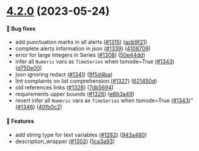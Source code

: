 # [4.2.0](https://github.com/ydataai/ydata-profiling/compare/v4.1.2...v4.2.0) (2023-05-24)


#### 🐛 Bug fixes

* add punctuation marks in all alerts ([#1315](https://github.com/ydataai/ydata-profiling/issues/1315)) ([acb9f21](https://github.com/ydataai/ydata-profiling/commit/acb9f2194df8ce9066ad928c8f210dd2b3089045))
* complete alerts information in json ([#1339](https://github.com/ydataai/ydata-profiling/issues/1339)) ([4108709](https://github.com/ydataai/ydata-profiling/commit/4108709af06e1fe4eb36a698fa7763acc47f7417))
* error for large integers in Series ([#1308](https://github.com/ydataai/ydata-profiling/issues/1308)) ([50e44dd](https://github.com/ydataai/ydata-profiling/commit/50e44dd3c5a2b109f1275d8de27381559971e665))
* infer all `Numeric` vars as `TimeSeries` when tsmode=True ([#1343](https://github.com/ydataai/ydata-profiling/issues/1343)) ([d750e00](https://github.com/ydataai/ydata-profiling/commit/d750e00dd2943fc05d87358923e420a9d22864e6))
* json ignoring redact ([#1341](https://github.com/ydataai/ydata-profiling/issues/1341)) ([9f5d4ba](https://github.com/ydataai/ydata-profiling/commit/9f5d4ba2fdb7207d771c61aba7d5bbdd6805b2a2))
* lint complaints on list comprehension ([#1327](https://github.com/ydataai/ydata-profiling/issues/1327)) ([621450d](https://github.com/ydataai/ydata-profiling/commit/621450d8273bf0b850febd89f0a01368f5228979))
* old references links ([#1328](https://github.com/ydataai/ydata-profiling/issues/1328)) ([7db5694](https://github.com/ydataai/ydata-profiling/commit/7db5694be25e4a1dc0e8b37599d2140e68ce3bb9))
* requirements upper bounds ([#1326](https://github.com/ydataai/ydata-profiling/issues/1326)) ([e6b3a49](https://github.com/ydataai/ydata-profiling/commit/e6b3a499cf5a253c036767a68a8ba3c16b9365ca))
* revert infer all `Numeric` vars as `TimeSeries` when tsmode=True ([#1343](https://github.com/ydataai/ydata-profiling/issues/1343))" ([#1346](https://github.com/ydataai/ydata-profiling/issues/1346)) ([40fb0c2](https://github.com/ydataai/ydata-profiling/commit/40fb0c2f209d4be49d0dde0a0a437ef4e04c3328))


#### 🎉 Features

* add string type for text variables ([#1282](https://github.com/ydataai/ydata-profiling/issues/1282)) ([943a480](https://github.com/ydataai/ydata-profiling/commit/943a480212cd020724e5b70deb55aa5b6308a8ab))
* description_wrapper ([#1302](https://github.com/ydataai/ydata-profiling/issues/1302)) ([1ca3a93](https://github.com/ydataai/ydata-profiling/commit/1ca3a93b005a680c4709c17dac27cd6d1ce048a7))